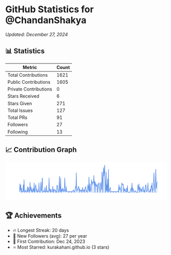 # GitHub Statistics for @ChandanShakya
*Updated: December 27, 2024*

## 📊 Statistics
| Metric | Count |
|--------|--------|
| Total Contributions | 1621 |
| Public Contributions | 1605 |
| Private Contributions | 0 |
| Stars Received | 6 |
| Stars Given | 271 |
| Total Issues | 127 |
| Total PRs | 91 |
| Followers | 27 |
| Following | 13 |

## 📈 Contribution Graph

![Contribution Graph](./contribution_graph.png)

## 🏆 Achievements

- 🔥 Longest Streak: 20 days
- 👥 New Followers (avg): 27 per year
- 📅 First Contribution: Dec 24, 2023
- ⭐ Most Starred: kurakahani.github.io (3 stars)
